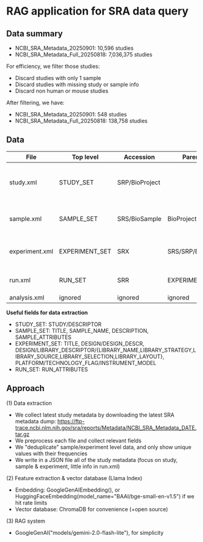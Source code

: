 # RAG application for SRA data query

## Data summary

- NCBI_SRA_Metadata_20250901: 10,596 studies
- NCBI_SRA_Metadata_Full_20250818: 7,036,375 studies

For efficiency, we filter those studies:
- Discard studies with only 1 sample
- Discard studies with missing study or sample info
- Discard non human or mouse studies

After filtering, we have:
- NCBI_SRA_Metadata_20250901: 548 studies
- NCBI_SRA_Metadata_Full_20250818: 138,758 studies

## Data

| File            | Top level      |    Accession   |      Parent ID      | Descr                                                                |
|-----------------|----------------|----------------|---------------------|----------------------------------------------------------------------|
| study.xml       | STUDY_SET      | SRP/BioProject |                     | Defines the research project: scope, title, abstract, external links |
| sample.xml      | SAMPLE_SET     | SRS/BioSample  |      BioProject     | Defines the biological samples collected for the study               |
| experiment.xml  | EXPERIMENT_SET |     SRX        | SRS/SRP/BioProject  | Defines how a given sample was processed/prepared for sequencing     |
| run.xml         | RUN_SET        |     SRR        |    EXPERIMENT       | Defines the actual sequencing data runs produced                     |
| analysis.xml    | ignored        |     ignored    |    ignored          | Ignored                                                              |

**Useful fields for data extraction**

- STUDY_SET: STUDY/DESCRIPTOR
- SAMPLE_SET: TITLE, SAMPLE_NAME, DESCRIPTION, SAMPLE_ATTRIBUTES
- EXPERIMENT_SET: TITLE, DESIGN/DESIGN_DESCR, DESIGN/LIBRARY_DESCRIPTOR/{LIBRARY_NAME,LIBRARY_STRATEGY,LIBRARY_SOURCE,LIBRARY_SELECTION,LIBRARY_LAYOUT}, PLATFORM/TECHNOLOGY_FLAG/INSTRUMENT_MODEL
- RUN_SET: RUN_ATTRIBUTES

## Approach

(1) Data extraction
- We collect latest study metadata by downloading the latest SRA metadata dump: https://ftp-trace.ncbi.nlm.nih.gov/sra/reports/Metadata/NCBI_SRA_Metadata_DATE.tar.gz
- We preprocess each file and collect relevant fields
- We "deduplicate" sample/experiment level data, and only show unique values with their frequencies
- We write in a JSON file all of the study metadata (focus on study, sample & experiment, little info in run.xml)

(2) Feature extraction & vector database (Llama Index)
- Embedding: GoogleGenAIEmbedding(), or HuggingFaceEmbedding(model_name="BAAI/bge-small-en-v1.5") if we hit rate limits
- Vector database: ChromaDB for convenience (+open source)

(3) RAG system
- GoogleGenAI("models/gemini-2.0-flash-lite"), for simplicity
